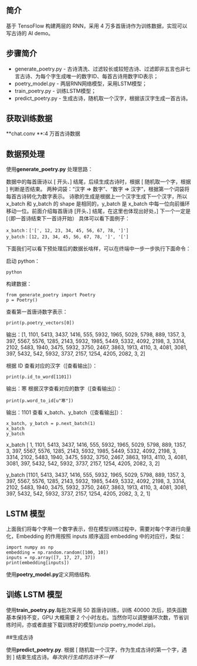 ## 简介
基于 TensoFlow 构建两层的 RNN，采用 4 万多首唐诗作为训练数据，实现可以写古诗的 AI demo。

## 步骤简介

- generate_poetry.py - 古诗清洗、过滤较长或较短古诗、过滤即非五言也非七言古诗、为每个字生成唯一的数字ID、每首古诗用数字ID表示；
- poetry_model.py - 两层RNN网络模型，采用LSTM模型；
- train_poetry.py - 训练LSTM模型；
- predict_poetry.py - 生成古诗，随机取一个汉字，根据该汉字生成一首古诗。


## 获取训练数据

**chat.conv **:4 万首古诗数据

## 数据预处理
使用**generate_poetry.py**
处理思路：

数据中的每首唐诗以 [ 开头、] 结尾，后续生成古诗时，根据 [ 随机取一个字，根据 ] 判断是否结束。
两种词袋：“汉字 => 数字”、“数字 => 汉字”，根据第一个词袋将每首古诗转化为数字表示。
诗歌的生成是根据上一个汉字生成下一个汉字，所以 x_batch 和 y_batch 的 shape 是相同的，y_batch 是 x_batch 中每一位向前循环移动一位。前面介绍每首唐诗 [开头、] 结尾，在这里也体现出好处，] 下一个一定是 [（即一首诗结束下一首诗开始）
具体可以看下面例子：

	x_batch：['[', 12, 23, 34, 45, 56, 67, 78, ']']
	y_batch：[12, 23, 34, 45, 56, 67, 78, ']', '[']

下面我们可以看下预处理后的数据长啥样，可以在终端中一步一步执行下面命令：

启动 python：

	python
构建数据：

	from generate_poetry import Poetry
	p = Poetry()
查看第一首唐诗数字表示：

	print(p.poetry_vectors[0])

输出：[1, 1101, 5413, 3437, 1416, 555, 5932, 1965, 5029, 5798, 889, 1357, 3, 397, 5567, 5576, 1285, 2143, 5932, 1985, 5449, 5332, 4092, 2198, 3, 3314, 2102, 5483, 1940, 3475, 5932, 3750, 2467, 3863, 1913, 4110, 3, 4081, 3081, 397, 5432, 542, 5932, 3737, 2157, 1254, 4205, 2082, 3, 2]

根据 ID 查看对应的汉字（[查看输出]）：

	print(p.id_to_word[1101])

输出：寒
根据汉字查看对应的数字（[查看输出]）：

	print(p.word_to_id[u"寒"])

输出：1101
查看 x_batch、y_batch（[查看输出]）：

	x_batch, y_batch = p.next_batch(1)
	x_batch
	y_batch

x_batch [ 1, 1101, 5413, 3437, 1416, 555, 5932, 1965, 5029, 5798, 889, 1357, 3, 397, 5567, 5576, 1285, 2143, 5932, 1985, 5449, 5332, 4092, 2198, 3, 3314, 2102, 5483, 1940, 3475, 5932, 3750, 2467, 3863, 1913, 4110, 3, 4081, 3081, 397, 5432, 542, 5932, 3737, 2157, 1254, 4205, 2082, 3, 2]

y_batch [1101, 5413, 3437, 1416, 555, 5932, 1965, 5029, 5798, 889, 1357, 3, 397, 5567, 5576, 1285, 2143, 5932, 1985, 5449, 5332, 4092, 2198, 3, 3314, 2102, 5483, 1940, 3475, 5932, 3750, 2467, 3863, 1913, 4110, 3, 4081, 3081, 397, 5432, 542, 5932, 3737, 2157, 1254, 4205, 2082, 3, 2, 1]



## LSTM 模型

上面我们将每个字用一个数字表示，但在模型训练过程中，需要对每个字进行向量化，Embedding 的作用按照 inputs 顺序返回 embedding 中的对应行，类似：

	import numpy as np
	embedding = np.random.random([100, 10])
	inputs = np.array([7, 17, 27, 37])
	print(embedding[inputs])


 使用**poetry_model.py**定义网络结构.

## 训练 LSTM 模型

使用**train_poetry.py**.每批次采用 50 首唐诗训练，训练 40000 次后，损失函数基本保持不变，GPU 大概需要 2 个小时左右。当然你可以调整循环次数，节省训练时间，亦或者直接下载训练好的模型(unzip poetry_model.zip)。

##生成古诗

使用**predict_poetry.py**. 根据 [ 随机取一个汉字，作为生成古诗的第一个字，遇到 ] 结束生成古诗。*每次执行生成的古诗不一样*
